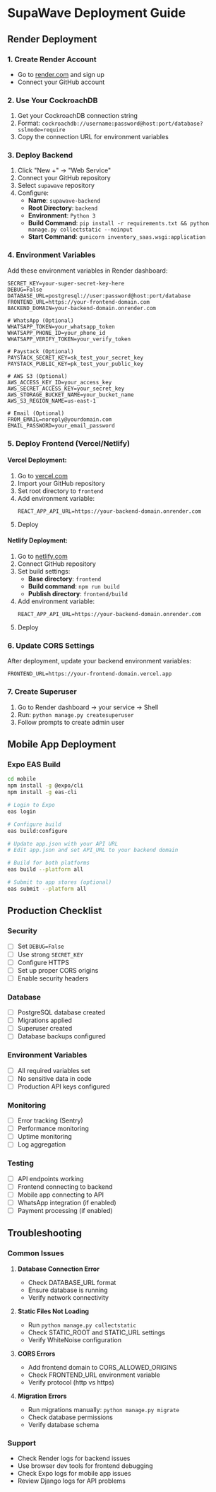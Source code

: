 # SupaWave Deployment Guide

## Render Deployment

### 1. Create Render Account
- Go to [render.com](https://render.com) and sign up
- Connect your GitHub account

### 2. Use Your CockroachDB
1. Get your CockroachDB connection string
2. Format: `cockroachdb://username:password@host:port/database?sslmode=require`
3. Copy the connection URL for environment variables

### 3. Deploy Backend
1. Click "New +" → "Web Service"
2. Connect your GitHub repository
3. Select `supawave` repository
4. Configure:
   - **Name**: `supawave-backend`
   - **Root Directory**: `backend`
   - **Environment**: `Python 3`
   - **Build Command**: `pip install -r requirements.txt && python manage.py collectstatic --noinput`
   - **Start Command**: `gunicorn inventory_saas.wsgi:application`

### 4. Environment Variables
Add these environment variables in Render dashboard:

```
SECRET_KEY=your-super-secret-key-here
DEBUG=False
DATABASE_URL=postgresql://user:password@host:port/database
FRONTEND_URL=https://your-frontend-domain.com
BACKEND_DOMAIN=your-backend-domain.onrender.com

# WhatsApp (Optional)
WHATSAPP_TOKEN=your_whatsapp_token
WHATSAPP_PHONE_ID=your_phone_id
WHATSAPP_VERIFY_TOKEN=your_verify_token

# Paystack (Optional)
PAYSTACK_SECRET_KEY=sk_test_your_secret_key
PAYSTACK_PUBLIC_KEY=pk_test_your_public_key

# AWS S3 (Optional)
AWS_ACCESS_KEY_ID=your_access_key
AWS_SECRET_ACCESS_KEY=your_secret_key
AWS_STORAGE_BUCKET_NAME=your_bucket_name
AWS_S3_REGION_NAME=us-east-1

# Email (Optional)
FROM_EMAIL=noreply@yourdomain.com
EMAIL_PASSWORD=your_email_password
```

### 5. Deploy Frontend (Vercel/Netlify)

#### Vercel Deployment:
1. Go to [vercel.com](https://vercel.com)
2. Import your GitHub repository
3. Set root directory to `frontend`
4. Add environment variable:
   ```
   REACT_APP_API_URL=https://your-backend-domain.onrender.com
   ```
5. Deploy

#### Netlify Deployment:
1. Go to [netlify.com](https://netlify.com)
2. Connect GitHub repository
3. Set build settings:
   - **Base directory**: `frontend`
   - **Build command**: `npm run build`
   - **Publish directory**: `frontend/build`
4. Add environment variable:
   ```
   REACT_APP_API_URL=https://your-backend-domain.onrender.com
   ```
5. Deploy

### 6. Update CORS Settings
After deployment, update your backend environment variables:
```
FRONTEND_URL=https://your-frontend-domain.vercel.app
```

### 7. Create Superuser
1. Go to Render dashboard → your service → Shell
2. Run: `python manage.py createsuperuser`
3. Follow prompts to create admin user

## Mobile App Deployment

### Expo EAS Build
```bash
cd mobile
npm install -g @expo/cli
npm install -g eas-cli

# Login to Expo
eas login

# Configure build
eas build:configure

# Update app.json with your API URL
# Edit app.json and set API_URL to your backend domain

# Build for both platforms
eas build --platform all

# Submit to app stores (optional)
eas submit --platform all
```

## Production Checklist

### Security
- [ ] Set `DEBUG=False`
- [ ] Use strong `SECRET_KEY`
- [ ] Configure HTTPS
- [ ] Set up proper CORS origins
- [ ] Enable security headers

### Database
- [ ] PostgreSQL database created
- [ ] Migrations applied
- [ ] Superuser created
- [ ] Database backups configured

### Environment Variables
- [ ] All required variables set
- [ ] No sensitive data in code
- [ ] Production API keys configured

### Monitoring
- [ ] Error tracking (Sentry)
- [ ] Performance monitoring
- [ ] Uptime monitoring
- [ ] Log aggregation

### Testing
- [ ] API endpoints working
- [ ] Frontend connecting to backend
- [ ] Mobile app connecting to API
- [ ] WhatsApp integration (if enabled)
- [ ] Payment processing (if enabled)

## Troubleshooting

### Common Issues

1. **Database Connection Error**
   - Check DATABASE_URL format
   - Ensure database is running
   - Verify network connectivity

2. **Static Files Not Loading**
   - Run `python manage.py collectstatic`
   - Check STATIC_ROOT and STATIC_URL settings
   - Verify WhiteNoise configuration

3. **CORS Errors**
   - Add frontend domain to CORS_ALLOWED_ORIGINS
   - Check FRONTEND_URL environment variable
   - Verify protocol (http vs https)

4. **Migration Errors**
   - Run migrations manually: `python manage.py migrate`
   - Check database permissions
   - Verify database schema

### Support
- Check Render logs for backend issues
- Use browser dev tools for frontend debugging
- Check Expo logs for mobile app issues
- Review Django logs for API problems